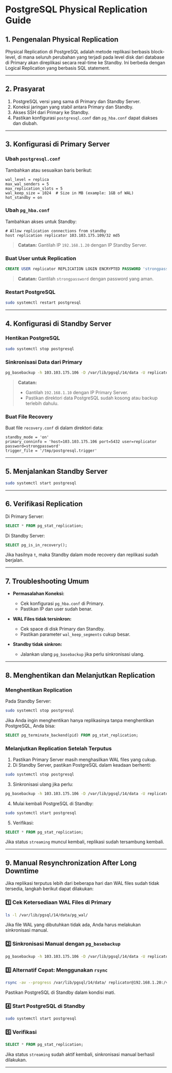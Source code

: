 # PostgreSQL Physical Replication Guide

## 1. Pengenalan Physical Replication

Physical Replication di PostgreSQL adalah metode replikasi berbasis block-level, di mana seluruh perubahan yang terjadi pada level disk dari database di Primary akan direplikasi secara real-time ke Standby. Ini berbeda dengan Logical Replication yang berbasis SQL statement.

---

## 2. Prasyarat

1. PostgreSQL versi yang sama di Primary dan Standby Server.
2. Koneksi jaringan yang stabil antara Primary dan Standby.
3. Akses SSH dari Primary ke Standby.
4. Pastikan konfigurasi `postgresql.conf` dan `pg_hba.conf` dapat diakses dan diubah.

---

## 3. Konfigurasi di Primary Server

### Ubah `postgresql.conf`

Tambahkan atau sesuaikan baris berikut:

```
wal_level = replica
max_wal_senders = 5
max_replication_slots = 5
wal_keep_size = 1024  # Size in MB (example: 1GB of WAL)
hot_standby = on
```

### Ubah `pg_hba.conf`

Tambahkan akses untuk Standby:

```
# Allow replication connections from standby
host replication replicator 103.103.175.109/32 md5
```

> **Catatan:** Gantilah IP `192.168.1.20` dengan IP Standby Server.

### Buat User untuk Replication

```sql
CREATE USER replicator REPLICATION LOGIN ENCRYPTED PASSWORD 'strongpassword';
```

> **Catatan:** Gantilah `strongpassword` dengan password yang aman.

### Restart PostgreSQL

```bash
sudo systemctl restart postgresql
```

---

## 4. Konfigurasi di Standby Server

### Hentikan PostgreSQL

```bash
sudo systemctl stop postgresql
```

### Sinkronisasi Data dari Primary

```bash
pg_basebackup -h 103.103.175.106 -D /var/lib/pgsql/14/data -U replicator -P --wal-method=stream
```

> **Catatan:**
>
> * Gantilah `192.168.1.10` dengan IP Primary Server.
> * Pastikan direktori data PostgreSQL sudah kosong atau backup terlebih dahulu.

### Buat File Recovery

Buat file `recovery.conf` di dalam direktori data:

```
standby_mode = 'on'
primary_conninfo = 'host=103.103.175.106 port=5432 user=replicator password=strongpassword'
trigger_file = '/tmp/postgresql.trigger'
```

---

## 5. Menjalankan Standby Server

```bash
sudo systemctl start postgresql
```

---

## 6. Verifikasi Replication

Di Primary Server:

```sql
SELECT * FROM pg_stat_replication;
```

Di Standby Server:

```sql
SELECT pg_is_in_recovery();
```

Jika hasilnya `t`, maka Standby dalam mode recovery dan replikasi sudah berjalan.

---

## 7. Troubleshooting Umum

* **Permasalahan Koneksi:**

  * Cek konfigurasi `pg_hba.conf` di Primary.
  * Pastikan IP dan user sudah benar.

* **WAL Files tidak tersinkron:**

  * Cek space di disk Primary dan Standby.
  * Pastikan parameter `wal_keep_segments` cukup besar.

* **Standby tidak sinkron:**

  * Jalankan ulang `pg_basebackup` jika perlu sinkronisasi ulang.

---

## 8. Menghentikan dan Melanjutkan Replication

### Menghentikan Replication

Pada Standby Server:

```bash
sudo systemctl stop postgresql
```

Jika Anda ingin menghentikan hanya replikasinya tanpa menghentikan PostgreSQL, Anda bisa:

```sql
SELECT pg_terminate_backend(pid) FROM pg_stat_replication;
```

### Melanjutkan Replication Setelah Terputus

1. Pastikan Primary Server masih menghasilkan WAL files yang cukup.
2. Di Standby Server, pastikan PostgreSQL dalam keadaan berhenti:

```bash
sudo systemctl stop postgresql
```

3. Sinkronisasi ulang jika perlu:

```bash
pg_basebackup -h 103.103.175.106 -D /var/lib/pgsql/14/data -U replicator -P --wal-method=stream
```

4. Mulai kembali PostgreSQL di Standby:

```bash
sudo systemctl start postgresql
```

5. Verifikasi:

```sql
SELECT * FROM pg_stat_replication;
```

Jika status `streaming` muncul kembali, replikasi sudah tersambung kembali.

---

## 9. Manual Resynchronization After Long Downtime

Jika replikasi terputus lebih dari beberapa hari dan WAL files sudah tidak tersedia, langkah berikut dapat dilakukan:

### 1️⃣ Cek Ketersediaan WAL Files di Primary

```bash
ls -l /var/lib/pgsql/14/data/pg_wal/
```

Jika file WAL yang dibutuhkan tidak ada, Anda harus melakukan sinkronisasi manual.

### 2️⃣ Sinkronisasi Manual dengan `pg_basebackup`

```bash
pg_basebackup -h 103.103.175.106 -D /var/lib/pgsql/14/data -U replicator -P --wal-method=stream
```

### 3️⃣ Alternatif Cepat: Menggunakan `rsync`

```bash
rsync -av --progress /var/lib/pgsql/14/data/ replicator@192.168.1.20:/var/lib/pgsql/14/data/
```

Pastikan PostgreSQL di Standby dalam kondisi mati.

### 4️⃣ Start PostgreSQL di Standby

```bash
sudo systemctl start postgresql
```

### 5️⃣ Verifikasi

```sql
SELECT * FROM pg_stat_replication;
```

Jika status `streaming` sudah aktif kembali, sinkronisasi manual berhasil dilakukan.

---

